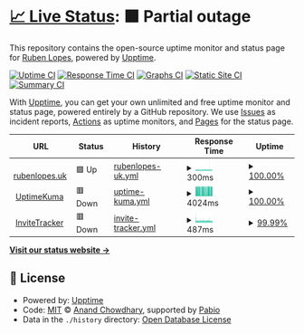 # [📈 Live Status](https://ru4en.github.io/upptime-public): <!--live status--> **🟧 Partial outage**

This repository contains the open-source uptime monitor and status page for [Ruben Lopes](https://rubenlopes.uk), powered by [Upptime](https://github.com/upptime/upptime).

[![Uptime CI](https://github.com/ru4en/upptime-public/workflows/Uptime%20CI/badge.svg)](https://github.com/ru4en/upptime-public/actions?query=workflow%3A%22Uptime+CI%22)
[![Response Time CI](https://github.com/ru4en/upptime-public/workflows/Response%20Time%20CI/badge.svg)](https://github.com/ru4en/upptime-public/actions?query=workflow%3A%22Response+Time+CI%22)
[![Graphs CI](https://github.com/ru4en/upptime-public/workflows/Graphs%20CI/badge.svg)](https://github.com/ru4en/upptime-public/actions?query=workflow%3A%22Graphs+CI%22)
[![Static Site CI](https://github.com/ru4en/upptime-public/workflows/Static%20Site%20CI/badge.svg)](https://github.com/ru4en/upptime-public/actions?query=workflow%3A%22Static+Site+CI%22)
[![Summary CI](https://github.com/ru4en/upptime-public/workflows/Summary%20CI/badge.svg)](https://github.com/ru4en/upptime-public/actions?query=workflow%3A%22Summary+CI%22)

With [Upptime](https://upptime.js.org), you can get your own unlimited and free uptime monitor and status page, powered entirely by a GitHub repository. We use [Issues](https://github.com/ru4en/upptime-public/issues) as incident reports, [Actions](https://github.com/ru4en/upptime-public/actions) as uptime monitors, and [Pages](https://ru4en.github.io/upptime-public) for the status page.

<!--start: status pages-->
<!-- This summary is generated by Upptime (https://github.com/upptime/upptime) -->
<!-- Do not edit this manually, your changes will be overwritten -->
<!-- prettier-ignore -->
| URL | Status | History | Response Time | Uptime |
| --- | ------ | ------- | ------------- | ------ |
| <img alt="" src="https://icons.duckduckgo.com/ip3/www.rubenlopes.uk.ico" height="13"> [rubenlopes.uk](https://www.rubenlopes.uk) | 🟩 Up | [rubenlopes-uk.yml](https://github.com/ru4en/upptime-public/commits/HEAD/history/rubenlopes-uk.yml) | <details><summary><img alt="Response time graph" src="./graphs/rubenlopes-uk/response-time-week.png" height="20"> 300ms</summary><br><a href="https://pub-up.rlab.uk/history/rubenlopes-uk"><img alt="Response time 286" src="https://img.shields.io/endpoint?url=https%3A%2F%2Fraw.githubusercontent.com%2Fru4en%2Fupptime-public%2FHEAD%2Fapi%2Frubenlopes-uk%2Fresponse-time.json"></a><br><a href="https://pub-up.rlab.uk/history/rubenlopes-uk"><img alt="24-hour response time 291" src="https://img.shields.io/endpoint?url=https%3A%2F%2Fraw.githubusercontent.com%2Fru4en%2Fupptime-public%2FHEAD%2Fapi%2Frubenlopes-uk%2Fresponse-time-day.json"></a><br><a href="https://pub-up.rlab.uk/history/rubenlopes-uk"><img alt="7-day response time 300" src="https://img.shields.io/endpoint?url=https%3A%2F%2Fraw.githubusercontent.com%2Fru4en%2Fupptime-public%2FHEAD%2Fapi%2Frubenlopes-uk%2Fresponse-time-week.json"></a><br><a href="https://pub-up.rlab.uk/history/rubenlopes-uk"><img alt="30-day response time 293" src="https://img.shields.io/endpoint?url=https%3A%2F%2Fraw.githubusercontent.com%2Fru4en%2Fupptime-public%2FHEAD%2Fapi%2Frubenlopes-uk%2Fresponse-time-month.json"></a><br><a href="https://pub-up.rlab.uk/history/rubenlopes-uk"><img alt="1-year response time 286" src="https://img.shields.io/endpoint?url=https%3A%2F%2Fraw.githubusercontent.com%2Fru4en%2Fupptime-public%2FHEAD%2Fapi%2Frubenlopes-uk%2Fresponse-time-year.json"></a></details> | <details><summary><a href="https://pub-up.rlab.uk/history/rubenlopes-uk">100.00%</a></summary><a href="https://pub-up.rlab.uk/history/rubenlopes-uk"><img alt="All-time uptime 100.00%" src="https://img.shields.io/endpoint?url=https%3A%2F%2Fraw.githubusercontent.com%2Fru4en%2Fupptime-public%2FHEAD%2Fapi%2Frubenlopes-uk%2Fuptime.json"></a><br><a href="https://pub-up.rlab.uk/history/rubenlopes-uk"><img alt="24-hour uptime 100.00%" src="https://img.shields.io/endpoint?url=https%3A%2F%2Fraw.githubusercontent.com%2Fru4en%2Fupptime-public%2FHEAD%2Fapi%2Frubenlopes-uk%2Fuptime-day.json"></a><br><a href="https://pub-up.rlab.uk/history/rubenlopes-uk"><img alt="7-day uptime 100.00%" src="https://img.shields.io/endpoint?url=https%3A%2F%2Fraw.githubusercontent.com%2Fru4en%2Fupptime-public%2FHEAD%2Fapi%2Frubenlopes-uk%2Fuptime-week.json"></a><br><a href="https://pub-up.rlab.uk/history/rubenlopes-uk"><img alt="30-day uptime 100.00%" src="https://img.shields.io/endpoint?url=https%3A%2F%2Fraw.githubusercontent.com%2Fru4en%2Fupptime-public%2FHEAD%2Fapi%2Frubenlopes-uk%2Fuptime-month.json"></a><br><a href="https://pub-up.rlab.uk/history/rubenlopes-uk"><img alt="1-year uptime 100.00%" src="https://img.shields.io/endpoint?url=https%3A%2F%2Fraw.githubusercontent.com%2Fru4en%2Fupptime-public%2FHEAD%2Fapi%2Frubenlopes-uk%2Fuptime-year.json"></a></details>
| <img alt="" src="https://icons.duckduckgo.com/ip3/up.rlab.uk.ico" height="13"> [UptimeKuma](https://up.rlab.uk/status/public-homelab) | 🟥 Down | [uptime-kuma.yml](https://github.com/ru4en/upptime-public/commits/HEAD/history/uptime-kuma.yml) | <details><summary><img alt="Response time graph" src="./graphs/uptime-kuma/response-time-week.png" height="20"> 4024ms</summary><br><a href="https://pub-up.rlab.uk/history/uptime-kuma"><img alt="Response time 4007" src="https://img.shields.io/endpoint?url=https%3A%2F%2Fraw.githubusercontent.com%2Fru4en%2Fupptime-public%2FHEAD%2Fapi%2Fuptime-kuma%2Fresponse-time.json"></a><br><a href="https://pub-up.rlab.uk/history/uptime-kuma"><img alt="24-hour response time 4473" src="https://img.shields.io/endpoint?url=https%3A%2F%2Fraw.githubusercontent.com%2Fru4en%2Fupptime-public%2FHEAD%2Fapi%2Fuptime-kuma%2Fresponse-time-day.json"></a><br><a href="https://pub-up.rlab.uk/history/uptime-kuma"><img alt="7-day response time 4024" src="https://img.shields.io/endpoint?url=https%3A%2F%2Fraw.githubusercontent.com%2Fru4en%2Fupptime-public%2FHEAD%2Fapi%2Fuptime-kuma%2Fresponse-time-week.json"></a><br><a href="https://pub-up.rlab.uk/history/uptime-kuma"><img alt="30-day response time 4074" src="https://img.shields.io/endpoint?url=https%3A%2F%2Fraw.githubusercontent.com%2Fru4en%2Fupptime-public%2FHEAD%2Fapi%2Fuptime-kuma%2Fresponse-time-month.json"></a><br><a href="https://pub-up.rlab.uk/history/uptime-kuma"><img alt="1-year response time 4007" src="https://img.shields.io/endpoint?url=https%3A%2F%2Fraw.githubusercontent.com%2Fru4en%2Fupptime-public%2FHEAD%2Fapi%2Fuptime-kuma%2Fresponse-time-year.json"></a></details> | <details><summary><a href="https://pub-up.rlab.uk/history/uptime-kuma">100.00%</a></summary><a href="https://pub-up.rlab.uk/history/uptime-kuma"><img alt="All-time uptime 99.04%" src="https://img.shields.io/endpoint?url=https%3A%2F%2Fraw.githubusercontent.com%2Fru4en%2Fupptime-public%2FHEAD%2Fapi%2Fuptime-kuma%2Fuptime.json"></a><br><a href="https://pub-up.rlab.uk/history/uptime-kuma"><img alt="24-hour uptime 99.97%" src="https://img.shields.io/endpoint?url=https%3A%2F%2Fraw.githubusercontent.com%2Fru4en%2Fupptime-public%2FHEAD%2Fapi%2Fuptime-kuma%2Fuptime-day.json"></a><br><a href="https://pub-up.rlab.uk/history/uptime-kuma"><img alt="7-day uptime 100.00%" src="https://img.shields.io/endpoint?url=https%3A%2F%2Fraw.githubusercontent.com%2Fru4en%2Fupptime-public%2FHEAD%2Fapi%2Fuptime-kuma%2Fuptime-week.json"></a><br><a href="https://pub-up.rlab.uk/history/uptime-kuma"><img alt="30-day uptime 99.24%" src="https://img.shields.io/endpoint?url=https%3A%2F%2Fraw.githubusercontent.com%2Fru4en%2Fupptime-public%2FHEAD%2Fapi%2Fuptime-kuma%2Fuptime-month.json"></a><br><a href="https://pub-up.rlab.uk/history/uptime-kuma"><img alt="1-year uptime 99.04%" src="https://img.shields.io/endpoint?url=https%3A%2F%2Fraw.githubusercontent.com%2Fru4en%2Fupptime-public%2FHEAD%2Fapi%2Fuptime-kuma%2Fuptime-year.json"></a></details>
| <img alt="" src="https://icons.duckduckgo.com/ip3/invite-tracker.rlab.uk.ico" height="13"> [InviteTracker](https://invite-tracker.rlab.uk/) | 🟥 Down | [invite-tracker.yml](https://github.com/ru4en/upptime-public/commits/HEAD/history/invite-tracker.yml) | <details><summary><img alt="Response time graph" src="./graphs/invite-tracker/response-time-week.png" height="20"> 487ms</summary><br><a href="https://pub-up.rlab.uk/history/invite-tracker"><img alt="Response time 463" src="https://img.shields.io/endpoint?url=https%3A%2F%2Fraw.githubusercontent.com%2Fru4en%2Fupptime-public%2FHEAD%2Fapi%2Finvite-tracker%2Fresponse-time.json"></a><br><a href="https://pub-up.rlab.uk/history/invite-tracker"><img alt="24-hour response time 459" src="https://img.shields.io/endpoint?url=https%3A%2F%2Fraw.githubusercontent.com%2Fru4en%2Fupptime-public%2FHEAD%2Fapi%2Finvite-tracker%2Fresponse-time-day.json"></a><br><a href="https://pub-up.rlab.uk/history/invite-tracker"><img alt="7-day response time 487" src="https://img.shields.io/endpoint?url=https%3A%2F%2Fraw.githubusercontent.com%2Fru4en%2Fupptime-public%2FHEAD%2Fapi%2Finvite-tracker%2Fresponse-time-week.json"></a><br><a href="https://pub-up.rlab.uk/history/invite-tracker"><img alt="30-day response time 467" src="https://img.shields.io/endpoint?url=https%3A%2F%2Fraw.githubusercontent.com%2Fru4en%2Fupptime-public%2FHEAD%2Fapi%2Finvite-tracker%2Fresponse-time-month.json"></a><br><a href="https://pub-up.rlab.uk/history/invite-tracker"><img alt="1-year response time 463" src="https://img.shields.io/endpoint?url=https%3A%2F%2Fraw.githubusercontent.com%2Fru4en%2Fupptime-public%2FHEAD%2Fapi%2Finvite-tracker%2Fresponse-time-year.json"></a></details> | <details><summary><a href="https://pub-up.rlab.uk/history/invite-tracker">99.99%</a></summary><a href="https://pub-up.rlab.uk/history/invite-tracker"><img alt="All-time uptime 99.04%" src="https://img.shields.io/endpoint?url=https%3A%2F%2Fraw.githubusercontent.com%2Fru4en%2Fupptime-public%2FHEAD%2Fapi%2Finvite-tracker%2Fuptime.json"></a><br><a href="https://pub-up.rlab.uk/history/invite-tracker"><img alt="24-hour uptime 99.94%" src="https://img.shields.io/endpoint?url=https%3A%2F%2Fraw.githubusercontent.com%2Fru4en%2Fupptime-public%2FHEAD%2Fapi%2Finvite-tracker%2Fuptime-day.json"></a><br><a href="https://pub-up.rlab.uk/history/invite-tracker"><img alt="7-day uptime 99.99%" src="https://img.shields.io/endpoint?url=https%3A%2F%2Fraw.githubusercontent.com%2Fru4en%2Fupptime-public%2FHEAD%2Fapi%2Finvite-tracker%2Fuptime-week.json"></a><br><a href="https://pub-up.rlab.uk/history/invite-tracker"><img alt="30-day uptime 99.24%" src="https://img.shields.io/endpoint?url=https%3A%2F%2Fraw.githubusercontent.com%2Fru4en%2Fupptime-public%2FHEAD%2Fapi%2Finvite-tracker%2Fuptime-month.json"></a><br><a href="https://pub-up.rlab.uk/history/invite-tracker"><img alt="1-year uptime 99.04%" src="https://img.shields.io/endpoint?url=https%3A%2F%2Fraw.githubusercontent.com%2Fru4en%2Fupptime-public%2FHEAD%2Fapi%2Finvite-tracker%2Fuptime-year.json"></a></details>

<!--end: status pages-->

[**Visit our status website →**](https://ru4en.github.io/upptime-public)

## 📄 License

- Powered by: [Upptime](https://github.com/upptime/upptime)
- Code: [MIT](./LICENSE) © [Anand Chowdhary](https://anandchowdhary.com), supported by [Pabio](https://pabio.com)
- Data in the `./history` directory: [Open Database License](https://opendatacommons.org/licenses/odbl/1-0/)
